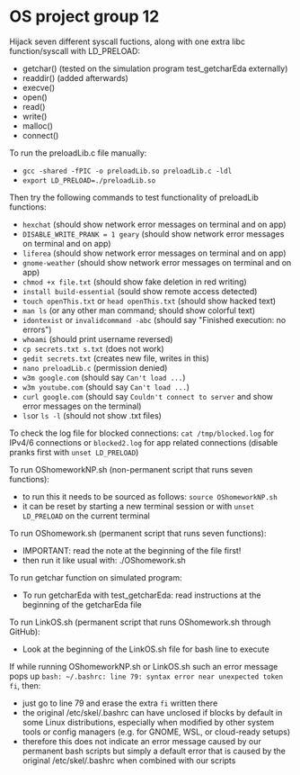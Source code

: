 # OS project group 12
Hijack seven different syscall fuctions, along with one extra libc function/syscall with LD_PRELOAD: 
- getchar() (tested on the simulation program test_getcharEda externally)
- readdir() (added afterwards)
- execve()
- open()
- read()
- write()
- malloc()
- connect()

To run the preloadLib.c file manually:
- `gcc -shared -fPIC -o preloadLib.so preloadLib.c -ldl`
- `export LD_PRELOAD=./preloadLib.so`

Then try the following commands to test functionality of preloadLib functions:
- `hexchat` (should show network error messages on terminal and on app)
- `DISABLE_WRITE_PRANK = 1 geary` (should show network error messages on terminal and on app)
- `liferea` (should show network error messages on terminal and on app)
- `gnome-weather` (should show network error messages on terminal and on app)
- `chmod +x file.txt` (should show fake deletion in red writing)
- `install build-essential` (sould show remote access detected)
- `touch openThis.txt` or `head openThis.txt` (should show hacked text)
- `man ls` (or any other man command; should show colorful text)
- `idontexist` or `invalidcommand -abc` (should say "Finished execution: no errors")
- `whoami` (should print username reversed)
- `cp secrets.txt s.txt` (does not work)
- `gedit secrets.txt` (creates new file, writes in this)
- `nano preloadLib.c` (permission denied) 
- `w3m google.com` (should say `Can't load ...`)
- `w3m youtube.com` (should say `Can't load ...`)
- `curl google.com` (should say `Couldn't connect to server` and show error messages on the terminal)
- `ls`or `ls -l` (should not show .txt files)

To check the log file for blocked connections: `cat /tmp/blocked.log` for IPv4/6 connections or `blocked2.log` for app related connections (disable pranks first with `unset LD_PRELOAD`)

To run OShomeworkNP.sh (non-permanent script that runs seven functions):
- to run this it needs to be sourced as follows: `source OShomeworkNP.sh`
- it can be reset by starting a new terminal session or with `unset LD_PRELOAD` on the current terminal

To run OShomework.sh (permanent script that runs seven functions):
- IMPORTANT: read the note at the beginning of the file first!
- then run it like usual with: ./OShomework.sh

To run getchar function on simulated program: 
- To run getcharEda with test_getcharEda: read instructions at the beginning of the getcharEda file

To run LinkOS.sh (permanent script that runs OShomework.sh through GitHub):
- Look at the beginning of the LinkOS.sh file for bash line to execute

If while running OShomeworkNP.sh or LinkOS.sh such an error message pops up `bash: ~/.bashrc: line 79: syntax error near unexpected token fi`, then: 
- just go to line 79 and erase the extra `fi` written there
- the original /etc/skel/.bashrc can have unclosed if blocks by default in some Linux distributions, especially when modified by other system tools or config managers (e.g. for GNOME, WSL, or cloud-ready setups)
- therefore this does not indicate an error message caused by our permanent bash scripts but simply a default error that is caused by the original /etc/skel/.bashrc when combined with our scripts


